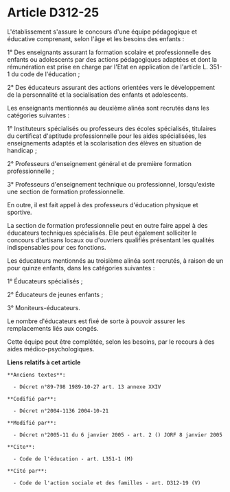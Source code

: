 # Article D312-25

L'établissement s'assure le concours d'une équipe pédagogique et éducative comprenant, selon l'âge et les besoins des
enfants :

1° Des enseignants assurant la formation scolaire et professionnelle des enfants ou adolescents par des actions pédagogiques
adaptées et dont la rémunération est prise en charge par l'Etat en application de l'article L. 351-1 du code de l'éducation ;

2° Des éducateurs assurant des actions orientées vers le développement de la personnalité et la socialisation des enfants et
adolescents.

Les enseignants mentionnés au deuxième alinéa sont recrutés dans les catégories suivantes :

1° Instituteurs spécialisés ou professeurs des écoles spécialisés, titulaires du certificat d'aptitude professionnelle pour
les aides spécialisées, les enseignements adaptés et la scolarisation des élèves en situation de handicap ;

2° Professeurs d'enseignement général et de première formation professionnelle ;

3° Professeurs d'enseignement technique ou professionnel, lorsqu'existe une section de formation professionnelle.

En outre, il est fait appel à des professeurs d'éducation physique et sportive.

La section de formation professionnelle peut en outre faire appel à des éducateurs techniques spécialisés. Elle peut
également solliciter le concours d'artisans locaux ou d'ouvriers qualifiés présentant les qualités indispensables pour ces
fonctions.

Les éducateurs mentionnés au troisième alinéa sont recrutés, à raison de un pour quinze enfants, dans les catégories
suivantes :

1° Éducateurs spécialisés ;

2° Éducateurs de jeunes enfants ;

3° Moniteurs-éducateurs.

Le nombre d'éducateurs est fixé de sorte à pouvoir assurer les remplacements liés aux congés.

Cette équipe peut être complétée, selon les besoins, par le recours à des aides médico-psychologiques.

**Liens relatifs à cet article**

	**Anciens textes**:

	  - Décret n°89-798 1989-10-27 art. 13 annexe XXIV

	**Codifié par**:

	  - Décret n°2004-1136 2004-10-21

	**Modifié par**:

	  - Décret n°2005-11 du 6 janvier 2005 - art. 2 () JORF 8 janvier 2005

	**Cite**:

	  - Code de l'éducation - art. L351-1 (M)

	**Cité par**:

	  - Code de l'action sociale et des familles - art. D312-19 (V)

